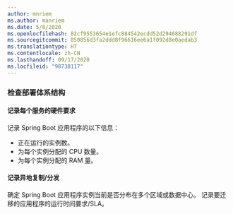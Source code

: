 ```yaml
---
author: mnriem
ms.author: manriem
ms.date: 5/8/2020
ms.openlocfilehash: 82cf9553654e1efc884542ecdd52d294688291df
ms.sourcegitcommit: 850856d3fa2ddd8f96616ee6a1f092d8e0aedab3
ms.translationtype: HT
ms.contentlocale: zh-CN
ms.lasthandoff: 09/17/2020
ms.locfileid: "90738117"
---
```

### <a name="inspect-the-deployment-architecture"></a>检查部署体系结构

#### <a name="document-hardware-requirements-for-each-service"></a>记录每个服务的硬件要求

记录 Spring Boot 应用程序的以下信息：

* 正在运行的实例数。
* 为每个实例分配的 CPU 数量。
* 为每个实例分配的 RAM 量。

#### <a name="document-geo-replicationdistribution"></a>记录异地复制/分发

确定 Spring Boot 应用程序实例当前是否分布在多个区域或数据中心。 记录要迁移的应用程序的运行时间要求/SLA。
